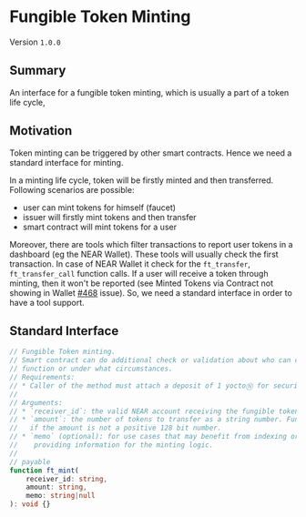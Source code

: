 # Fungible Token Minting

Version `1.0.0`

## Summary
[summary]: #summary

An interface for a fungible token minting, which is usually a part of a token life cycle,

## Motivation

Token minting can be triggered by other smart contracts. Hence we need a standard interface for minting.

In a minting life cycle, token will be firstly minted and then transferred. Following scenarios are possible:
* user can mint tokens for himself (faucet)
* issuer will firstly mint tokens and then transfer
* smart contract will mint tokens for a user

Moreover, there are tools which filter transactions to report user tokens in a dashboard (eg the NEAR Wallet).
These tools will usually check the first transaction. In case of NEAR Wallet it check for the `ft_transfer`, `ft_transfer_call` function calls. If a user will receive a token through minting, then it won't be reported (see Minted Tokens via Contract not showing in Wallet [#468](https://github.com/near/near-contract-helper/issues/468) issue). So, we need a standard interface in order to have a tool support.

## Standard Interface

```ts
// Fungible Token minting.
// Smart contract can do additional check or validation about who can call this
// function or under what circumstances.
// Requirements:
// * Caller of the method must attach a deposit of 1 yoctoⓃ for security purposes
//
// Arguments:
// * `receiver_id`: the valid NEAR account receiving the fungible tokens.
// * `amount`: the number of tokens to transfer as a string number. Function MUST panic
//   if the amount is not a positive 128 bit number.
// * `memo` (optional): for use cases that may benefit from indexing or
//    providing information for the minting logic.
//
// payable
function ft_mint(
    receiver_id: string,
    amount: string,
    memo: string|null
): void {}
```
